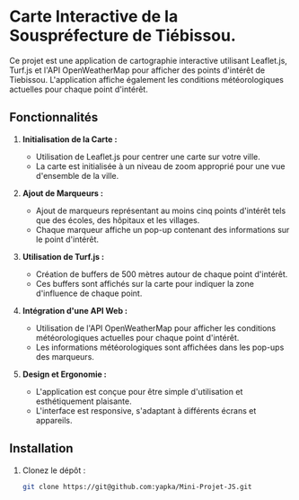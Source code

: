 # Carte Interactive de la Souspréfecture de Tiébissou.

Ce projet est une application de cartographie interactive utilisant Leaflet.js, Turf.js et l'API OpenWeatherMap pour afficher des points d'intérêt de Tiebissou. L'application affiche également les conditions météorologiques actuelles pour chaque point d'intérêt.

## Fonctionnalités

1. **Initialisation de la Carte :**
   - Utilisation de Leaflet.js pour centrer une carte sur votre ville.
   - La carte est initialisée à un niveau de zoom approprié pour une vue d'ensemble de la ville.

2. **Ajout de Marqueurs :**
   - Ajout de marqueurs représentant au moins cinq points d'intérêt tels que des écoles, des hôpitaux et les villages.
   - Chaque marqueur affiche un pop-up contenant des informations sur le point d'intérêt.

3. **Utilisation de Turf.js :**
   - Création de buffers de 500 mètres autour de chaque point d'intérêt.
   - Ces buffers sont affichés sur la carte pour indiquer la zone d'influence de chaque point.

4. **Intégration d'une API Web :**
   - Utilisation de l'API OpenWeatherMap pour afficher les conditions météorologiques actuelles pour chaque point d'intérêt.
   - Les informations météorologiques sont affichées dans les pop-ups des marqueurs.

5. **Design et Ergonomie :**
   - L'application est conçue pour être simple d'utilisation et esthétiquement plaisante.
   - L'interface est responsive, s'adaptant à différents écrans et appareils.

## Installation

1. Clonez le dépôt :

   ```bash
   git clone https://git@github.com:yapka/Mini-Projet-JS.git
